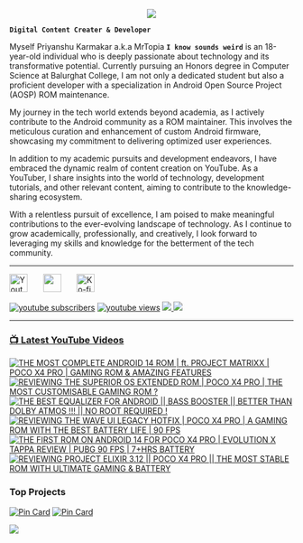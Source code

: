 <p align="center">
  <img src="https://readme-typing-svg.herokuapp.com?lines=Hello+World!;Welcome+to+my+Profile!;MrTopia!;A+Passionate+Developer+from+INDIA!&center=true&width=380&height=55">
</p>


**`Digital Content Creater & Developer`**

Myself Priyanshu Karmakar a.k.a MrTopia **`I know sounds weird`** is an 18-year-old individual who is deeply passionate about technology and its transformative potential. Currently pursuing an Honors degree in Computer Science at Balurghat College, I am not only a dedicated student but also a proficient developer with a specialization in Android Open Source Project (AOSP) ROM maintenance.

My journey in the tech world extends beyond academia, as I actively contribute to the Android community as a ROM maintainer. This involves the meticulous curation and enhancement of custom Android firmware, showcasing my commitment to delivering optimized user experiences.

In addition to my academic pursuits and development endeavors, I have embraced the dynamic realm of content creation on YouTube. As a YouTuber, I share insights into the world of technology, development tutorials, and other relevant content, aiming to contribute to the knowledge-sharing ecosystem.

With a relentless pursuit of excellence, I am poised to make meaningful contributions to the ever-evolving landscape of technology. As I continue to grow academically, professionally, and creatively, I look forward to leveraging my skills and knowledge for the betterment of the tech community. 

---

<!-- Social icons section -->
<p align="left">
  <a href="https://www.youtube.com/@topiatv.official"><img width="32px" alt="Youtube" title="Youtube" src="https://i.imgur.com/qiXu7b2.png"/></a>
  &#8287;&#8287;&#8287;&#8287;&#8287;
  <a href="https://discordapp.com/users/871021829584736257" alt="Discord" title="Dev Pro Tips Discord Server"><img width="32px" src="https://i.imgur.com/OViZO8J.png"/></a>
  &#8287;&#8287;&#8287;&#8287;&#8287;
  <a href="https://www.buymeacoffee.com/mrtopia"><img width="32px" alt="Ko-fi" title="Buy me a coffee" src="https://i.imgur.com/PpLeD3K.png"/></a>
<!--   &#8287;&#8287;&#8287;&#8287;&#8287;
  <a href="http://eyl327.mywebcommunity.org/promos/"><img width="32px" alt="Free Stuff" title="Free gifts for you" src="https://i.imgur.com/0uVwkoZ.png"/></a> -->
</p>

   <p align="left">
      <a href="https://www.youtube.com/@topiatv.official">
         <img alt="youtube subscribers" title="Subscribe to my YouTube channel" src="https://custom-icon-badges.demolab.com/youtube/channel/subscribers/UCD3rA1qQuUMQaFnzvkFp5NA?color=%23E05D44&label=SUBSCRIBE&logo=video&logoColor=white&style=for-the-badge&labelColor=CE4630"/></a> 
      <a href="https://www.youtube.com/@topiatv.official">
         <img alt="youtube views" title="YouTube views" src="https://custom-icon-badges.demolab.com/youtube/channel/views/UCD3rA1qQuUMQaFnzvkFp5NA?color=%23E1AD0E&logo=eye&logoColor=white&style=for-the-badge&labelColor=C79600"/></a>
      <a href="https://www.paypal.me/mrtopiaofficial">
        <img src="https://custom-icon-badges.demolab.com/badge/Mrtopia-3b7bbf?style=for-the-badge&logo=paypal&logoColor=white">
    </a>
    <a href="https://www.buymeacoffee.com/mrtopia">
        <img src="https://custom-icon-badges.demolab.com/badge/Mrtopia-ffff00?style=for-the-badge&logo=coffee-meow">

---

### 📺 Latest YouTube Videos

<!-- BEGIN YOUTUBE-CARDS -->
[![THE MOST COMPLETE ANDROID 14 ROM | ft. PROJECT MATRIXX | POCO X4 PRO | GAMING ROM & AMAZING FEATURES](https://ytcards.demolab.com/?id=U_XG4CwB6r4&title=THE+MOST+COMPLETE+ANDROID+14+ROM+%7C+ft.+PROJECT+MATRIXX+%7C+POCO+X4+PRO+%7C+GAMING+ROM+%26+AMAZING+FEATURES&lang=en&timestamp=1701427248&background_color=%230d1117&title_color=%23ffffff&stats_color=%23dedede&max_title_lines=1&width=250&border_radius=5 "THE MOST COMPLETE ANDROID 14 ROM | ft. PROJECT MATRIXX | POCO X4 PRO | GAMING ROM & AMAZING FEATURES")](https://www.youtube.com/watch?v=U_XG4CwB6r4)
[![REVIEWING THE SUPERIOR OS EXTENDED ROM | POCO X4 PRO | THE MOST CUSTOMISABLE GAMING ROM ?](https://ytcards.demolab.com/?id=LuZGhfjozOE&title=REVIEWING+THE+SUPERIOR+OS+EXTENDED+ROM+%7C+POCO+X4+PRO+%7C+THE+MOST+CUSTOMISABLE+GAMING+ROM+%3F&lang=en&timestamp=1701262825&background_color=%230d1117&title_color=%23ffffff&stats_color=%23dedede&max_title_lines=1&width=250&border_radius=5 "REVIEWING THE SUPERIOR OS EXTENDED ROM | POCO X4 PRO | THE MOST CUSTOMISABLE GAMING ROM ?")](https://www.youtube.com/watch?v=LuZGhfjozOE)
[![THE BEST EQUALIZER FOR ANDROID || BASS BOOSTER ||  BETTER THAN DOLBY ATMOS !!! || NO ROOT REQUIRED !](https://ytcards.demolab.com/?id=pqEplFjHFfU&title=THE+BEST+EQUALIZER+FOR+ANDROID+%7C%7C+BASS+BOOSTER+%7C%7C++BETTER+THAN+DOLBY+ATMOS+%21%21%21+%7C%7C+NO+ROOT+REQUIRED+%21&lang=en&timestamp=1699764302&background_color=%230d1117&title_color=%23ffffff&stats_color=%23dedede&max_title_lines=1&width=250&border_radius=5 "THE BEST EQUALIZER FOR ANDROID || BASS BOOSTER ||  BETTER THAN DOLBY ATMOS !!! || NO ROOT REQUIRED !")](https://www.youtube.com/watch?v=pqEplFjHFfU)
[![REVIEWING THE WAVE UI LEGACY HOTFIX | POCO X4 PRO | A GAMING ROM WITH THE BEST BATTERY LIFE | 90 FPS](https://ytcards.demolab.com/?id=i00AAnFWwvM&title=REVIEWING+THE+WAVE+UI+LEGACY+HOTFIX+%7C+POCO+X4+PRO+%7C+A+GAMING+ROM+WITH+THE+BEST+BATTERY+LIFE+%7C+90+FPS&lang=en&timestamp=1699363819&background_color=%230d1117&title_color=%23ffffff&stats_color=%23dedede&max_title_lines=1&width=250&border_radius=5 "REVIEWING THE WAVE UI LEGACY HOTFIX | POCO X4 PRO | A GAMING ROM WITH THE BEST BATTERY LIFE | 90 FPS")](https://www.youtube.com/watch?v=i00AAnFWwvM)
[![THE FIRST ROM ON ANDROID 14 FOR POCO X4 PRO | EVOLUTION X TAPPA REVIEW | PUBG 90 FPS | 7+HRS BATTERY](https://ytcards.demolab.com/?id=OxWI10DgH7Q&title=THE+FIRST+ROM+ON+ANDROID+14+FOR+POCO+X4+PRO+%7C+EVOLUTION+X+TAPPA+REVIEW+%7C+PUBG+90+FPS+%7C+7%2BHRS+BATTERY&lang=en&timestamp=1698993012&background_color=%230d1117&title_color=%23ffffff&stats_color=%23dedede&max_title_lines=1&width=250&border_radius=5 "THE FIRST ROM ON ANDROID 14 FOR POCO X4 PRO | EVOLUTION X TAPPA REVIEW | PUBG 90 FPS | 7+HRS BATTERY")](https://www.youtube.com/watch?v=OxWI10DgH7Q)
[![REVIEWING PROJECT ELIXIR 3.12 || POCO X4 PRO || THE MOST STABLE ROM WITH ULTIMATE GAMING & BATTERY](https://ytcards.demolab.com/?id=1giV8mYvVM8&title=REVIEWING+PROJECT+ELIXIR+3.12+%7C%7C+POCO+X4+PRO+%7C%7C+THE+MOST+STABLE+ROM+WITH+ULTIMATE+GAMING+%26+BATTERY&lang=en&timestamp=1697697000&background_color=%230d1117&title_color=%23ffffff&stats_color=%23dedede&max_title_lines=1&width=250&border_radius=5 "REVIEWING PROJECT ELIXIR 3.12 || POCO X4 PRO || THE MOST STABLE ROM WITH ULTIMATE GAMING & BATTERY")](https://www.youtube.com/watch?v=1giV8mYvVM8)
<!-- END YOUTUBE-CARDS -->

### Top Projects
[![Pin Card](https://github-readme-stats.vercel.app/api/pin/?username=aswinop&repo=device_xiaomi_veux&theme=dark)](https://github.com/MrTopia/device_xiaomi_veux)
[![Pin Card](https://github-readme-stats.vercel.app/api/pin/?username=MrTopia&repo=android_device_xiaomi_veux&theme=dark)](https://github.com/MrTopia/android_device_xiaomi_veux)

[<img src="https://custom-icon-badges.demolab.com/badge/-Subscribe%20For%20More-red?style=for-the-badge&logo=video&logoColor=white"/>](https://www.youtube.com/@topiatv.official)

#
